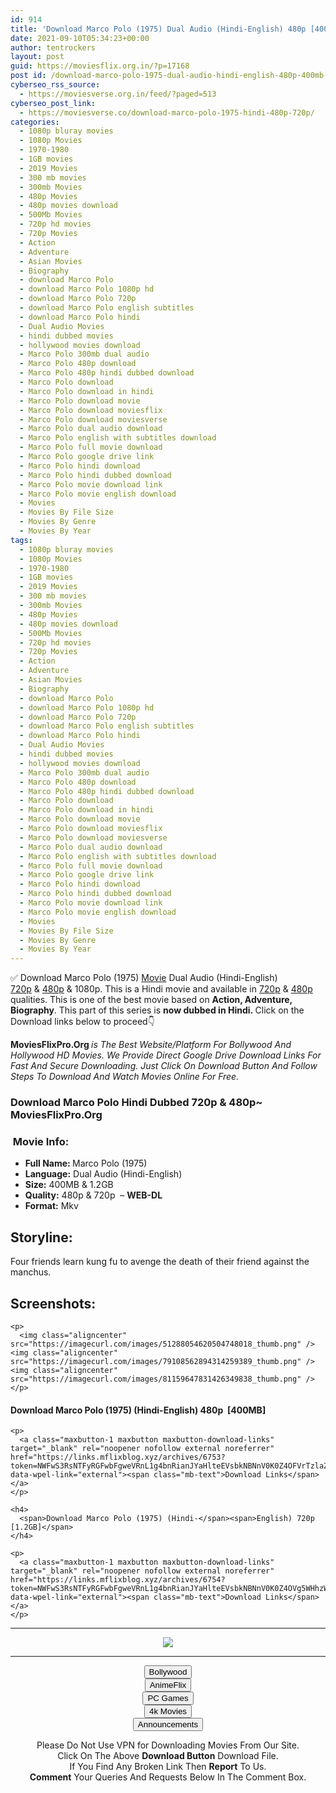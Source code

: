 ```yaml
---
id: 914
title: 'Download Marco Polo (1975) Dual Audio (Hindi-English) 480p [400MB] || 720p [1.2GB]'
date: 2021-09-10T05:34:23+00:00
author: tentrockers
layout: post
guid: https://moviesflix.org.in/?p=17168
post id: /download-marco-polo-1975-dual-audio-hindi-english-480p-400mb-720p-1-2gb/
cyberseo_rss_source:
  - https://moviesverse.org.in/feed/?paged=513
cyberseo_post_link:
  - https://moviesverse.co/download-marco-polo-1975-hindi-480p-720p/
categories:
  - 1080p bluray movies
  - 1080p Movies
  - 1970-1980
  - 1GB movies
  - 2019 Movies
  - 300 mb movies
  - 300mb Movies
  - 480p Movies
  - 480p movies download
  - 500Mb Movies
  - 720p hd movies
  - 720p Movies
  - Action
  - Adventure
  - Asian Movies
  - Biography
  - download Marco Polo
  - download Marco Polo 1080p hd
  - download Marco Polo 720p
  - download Marco Polo english subtitles
  - download Marco Polo hindi
  - Dual Audio Movies
  - hindi dubbed movies
  - hollywood movies download
  - Marco Polo 300mb dual audio
  - Marco Polo 480p download
  - Marco Polo 480p hindi dubbed download
  - Marco Polo download
  - Marco Polo download in hindi
  - Marco Polo download movie
  - Marco Polo download moviesflix
  - Marco Polo download moviesverse
  - Marco Polo dual audio download
  - Marco Polo english with subtitles download
  - Marco Polo full movie download
  - Marco Polo google drive link
  - Marco Polo hindi download
  - Marco Polo hindi dubbed download
  - Marco Polo movie download link
  - Marco Polo movie english download
  - Movies
  - Movies By File Size
  - Movies By Genre
  - Movies By Year
tags:
  - 1080p bluray movies
  - 1080p Movies
  - 1970-1980
  - 1GB movies
  - 2019 Movies
  - 300 mb movies
  - 300mb Movies
  - 480p Movies
  - 480p movies download
  - 500Mb Movies
  - 720p hd movies
  - 720p Movies
  - Action
  - Adventure
  - Asian Movies
  - Biography
  - download Marco Polo
  - download Marco Polo 1080p hd
  - download Marco Polo 720p
  - download Marco Polo english subtitles
  - download Marco Polo hindi
  - Dual Audio Movies
  - hindi dubbed movies
  - hollywood movies download
  - Marco Polo 300mb dual audio
  - Marco Polo 480p download
  - Marco Polo 480p hindi dubbed download
  - Marco Polo download
  - Marco Polo download in hindi
  - Marco Polo download movie
  - Marco Polo download moviesflix
  - Marco Polo download moviesverse
  - Marco Polo dual audio download
  - Marco Polo english with subtitles download
  - Marco Polo full movie download
  - Marco Polo google drive link
  - Marco Polo hindi download
  - Marco Polo hindi dubbed download
  - Marco Polo movie download link
  - Marco Polo movie english download
  - Movies
  - Movies By File Size
  - Movies By Genre
  - Movies By Year
---
```

<div class="thecontent clearfix">
  <p>
    ✅ Download Marco Polo (1975) <a href="https://moviesverse.co/category/movies/" data-wpel-link="internal">Movie</a> Dual Audio (Hindi-English) <a href="https://moviesverse.co/720p-movies/" data-wpel-link="internal">720p</a>&nbsp;&&nbsp;<a href="https://moviesverse.co/480p-movies/" data-wpel-link="internal">480p</a> & 1080p. This is a Hindi movie and available in <a href="https://moviesverse.co/720p-movies/" data-wpel-link="internal">720p</a>&nbsp;&&nbsp;<a href="https://moviesverse.co/480p-movies/" data-wpel-link="internal">480p</a> qualities. This is one of the best movie based on <strong>Action, Adventure, Biography</strong>. This part of this series is <strong>now dubbed in <span>Hindi.&nbsp;</span></strong><span>Click on the Download links below to proceed👇</span>
  </p>
  
  <p>
    <strong><span>MoviesFlixPro.Org&nbsp;</span></strong><em>is The Best Website/Platform For Bollywood And Hollywood HD Movies. We Provide Direct Google Drive Download Links For Fast And Secure Downloading. Just Click On Download Button And Follow Steps To&nbsp;Download And Watch Movies Online For Free.</em>
  </p>
  
  <h3>
    <span>Download Marco Polo Hindi Dubbed 720p & 480p~ MoviesFlixPro.Org</span>
  </h3>
  
  <h3>
    <span>&nbsp;Movie Info:&nbsp;</span>
  </h3>
  
  <ul>
    <li>
      <strong>Full Name: </strong>Marco Polo (1975)
    </li>
    <li>
      <strong>Language:</strong> Dual Audio (Hindi-English)
    </li>
    <li>
      <strong>Size:</strong> 400MB & 1.2GB
    </li>
    <li>
      <strong>Quality:</strong> 480p & 720p&nbsp; – <span><strong>WEB-DL</strong></span>
    </li>
    <li>
      <strong>Format:</strong>&nbsp;Mkv
    </li>
  </ul>
  
  <h2>
    <span>Storyline:</span>
  </h2>
  
  <p>
    Four friends learn kung fu to avenge the death of their friend against the manchus.
  </p>
  
  <div class="summary_text">
    <h2>
      <span>Screenshots:</span>
    </h2>
    
    <p>
      <img class="aligncenter" src="https://imagecurl.com/images/51288054620504748018_thumb.png" /><img class="aligncenter" src="https://imagecurl.com/images/79108562894314259389_thumb.png" /><img class="aligncenter" src="https://imagecurl.com/images/81159647831426349838_thumb.png" />
    </p>
  </div>
  
  <div class="inline canwrap">
    <h4>
      <span>Download Marco Polo (1975) (Hindi-English) </span><span>480p&nbsp; [400MB]</span>
    </h4>
    
    <p>
      <a class="maxbutton-1 maxbutton maxbutton-download-links" target="_blank" rel="noopener nofollow external noreferrer" href="https://links.mflixblog.xyz/archives/6753?token=NWFwS3RsNTFyRGFwbFgweVRnL1g4bnRianJYaHlteEVsbkNBNnV0K0Z4OFVrTzlaZ2xLZVY0a29aSG5TRzVNVA" data-wpel-link="external"><span class="mb-text">Download Links</span></a>
    </p>
    
    <h4>
      <span>Download Marco Polo (1975) (Hindi-</span><span>English) 720p [1.2GB]</span>
    </h4>
    
    <p>
      <a class="maxbutton-1 maxbutton maxbutton-download-links" target="_blank" rel="noopener nofollow external noreferrer" href="https://links.mflixblog.xyz/archives/6754?token=NWFwS3RsNTFyRGFwbFgweVRnL1g4bnRianJYaHlteEVsbkNBNnV0K0Z4OVg5WHhzWm0rWCswcjJWdDB3ell6UA" data-wpel-link="external"><span class="mb-text">Download Links</span></a>
    </p>
  </div>
</div>

<center>
  </p> 
  
  <hr />
  
  <p>
    <a href="http://gdrivepro.xyz/join.php" data-wpel-link="external" target="_blank" rel="nofollow external noopener noreferrer"><img src="https://i.imgur.com/FhMdWdW.png" /></a>
  </p>
  
  <hr />
  
  <p>
    <a href="https://dogemovies.xyz" target="_blank" data-wpel-link="external" rel="nofollow external noopener noreferrer"><button class="button button5">Bollywood</button></a><br /> <a href="https://animeflix.in" target="_blank" data-wpel-link="external" rel="nofollow external noopener noreferrer"><button class="button button5">AnimeFlix</button></a><br /> <a href="https://gamesflix.net/" target="_blank" data-wpel-link="external" rel="nofollow external noopener noreferrer"><button class="button button5">PC Games</button></a><br /> <a href="https://uhdmovies.in" target="_blank" data-wpel-link="external" rel="nofollow external noopener noreferrer"><button class="button button5">4k Movies</button></a><br /> <a href="https://moviesverse.co/announcements/" target="_blank" data-wpel-link="internal" rel="noopener"><button class="button button5">Announcements</button></a>
  </p>
  
  <div class="alert alert-danger">
    Please Do Not Use VPN for Downloading Movies From Our Site.
  </div>
  
  <div class="alert alert-success">
    Click On The Above <strong>Download Button</strong> Download File.
  </div>
  
  <div class="alert alert-warning">
    If You Find Any Broken Link Then <strong>Report</strong> To Us.
  </div>
  
  <div class="alert alert-info">
    <strong>Comment</strong> Your Queries And Requests Below In The Comment Box.
  </div>
  
  <p>
    </center>
  </p>